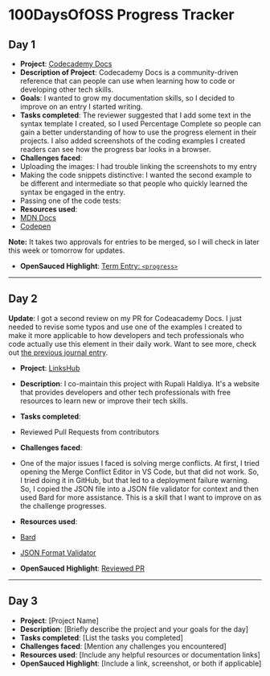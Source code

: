 ﻿# 100DaysOfOSS Progress Tracker

## Day 1

- **Project**: [Codecademy Docs](https://www.codecademy.com/resources/docs)
- **Description of Project**: Codecademy Docs is a community-driven reference that can people can use when learning how to code or developing other tech skills.
- **Goals**: I wanted to grow my documentation skills, so I decided to improve on an entry I started writing.  
- **Tasks completed**:
The reviewer suggested that I add some text in the syntax template I created, so I used Percentage Complete so people can gain a better understanding of how to use the progress element in their projects. I also added screenshots of the coding examples I created readers can see how the progress bar looks in a browser.
- **Challenges faced**:
- Uploading the images: I had trouble linking the screenshots to my entry
- Making the code snippets distinctive: I wanted the second example to be different and intermediate so that people who quickly learned the syntax be engaged in the entry.
- Passing one of the code tests:
- **Resources used**:
- [MDN Docs](https://developer.mozilla.org/en-US/docs/Web/HTML/Element/progress)
- [Codepen](https://codepen.io/)

**Note:** It takes two approvals for entries to be merged, so I will check in later this week or tomorrow for updates.

- **OpenSauced Highlight**: [Term Entry: `<progress>`](https://github.com/Codecademy/docs/pull/2842)

----

## Day 2

**Update**: I got a second review on my PR for Codeacademy Docs. I just needed to revise some typos and use one of the examples I created to make it more applicable to how developers and tech professionals who code actually use this element in their daily work.
Want to see more, check out [the previous journal entry](https://github.com/CBID2/100-Days-of-Open-Source/blob/main/day-1-and-2.md#day-1).

- **Project**: [LinksHub](https://www.linkshub.dev/)

- **Description**:  I co-maintain this project with Rupali Haldiya. It's a website that provides developers and other tech professionals with free resources to learn new or improve their tech skills.

- **Tasks completed**:
- Reviewed Pull Requests from contributors

- **Challenges faced**:
- One of the major issues I faced is solving merge conflicts. At first, I tried opening the Merge Conflict Editor in VS Code, but that did not work. So, I tried doing it in GitHub, but that led to a deployment failure warning. So, I copied the JSON file into a JSON file validator for context and then used Bard for more assistance. This is a skill that I want to improve on as the challenge progresses.

- **Resources used**:
- [Bard](https://support.google.com/bard/answer/13275745?hl=en&ref_topic=13194540&sjid=4377171688044085065-NA )
- [JSON Format Validator](https://elmah.io/tools/json-formatter/)

- **OpenSauced Highlight**: [Reviewed PR](https://github.com/rupali-codes/LinksHub/pull/1363)

---

## Day 3

- **Project**: [Project Name]
- **Description**: [Briefly describe the project and your goals for the day]
- **Tasks completed**: [List the tasks you completed]
- **Challenges faced**: [Mention any challenges you encountered]
- **Resources used**: [Include any helpful resources or documentation links]
- **OpenSauced Highlight**: [Include a link, screenshot, or both if applicable]
